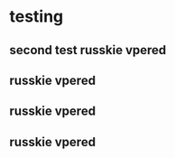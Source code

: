 # testing
second test 
russkie vpered
--------------
russkie vpered
--------------
russkie vpered
--------------
russkie vpered
--------------
